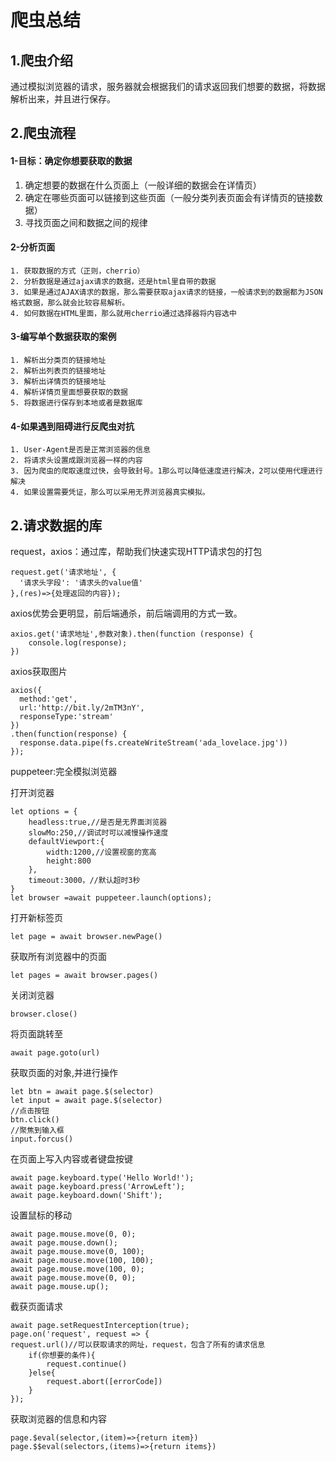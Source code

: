 # 爬虫总结

## 1.爬虫介绍

通过模拟浏览器的请求，服务器就会根据我们的请求返回我们想要的数据，将数据解析出来，并且进行保存。



## 2.爬虫流程

#### 1-目标：确定你想要获取的数据

1. 确定想要的数据在什么页面上（一般详细的数据会在详情页）
2. 确定在哪些页面可以链接到这些页面（一般分类列表页面会有详情页的链接数据）
3. 寻找页面之间和数据之间的规律

#### 2-分析页面

	1. 获取数据的方式（正则，cherrio）
 	2. 分析数据是通过ajax请求的数据，还是html里自带的数据
 	3. 如果是通过AJAX请求的数据，那么需要获取ajax请求的链接，一般请求到的数据都为JSON格式数据，那么就会比较容易解析。
 	4. 如何数据在HTML里面，那么就用cherrio通过选择器将内容选中

#### 3-编写单个数据获取的案例

	1. 解析出分类页的链接地址
 	2. 解析出列表页的链接地址
 	3. 解析出详情页的链接地址
 	4. 解析详情页里面想要获取的数据
 	5. 将数据进行保存到本地或者是数据库

#### 4-如果遇到阻碍进行反爬虫对抗

	1. User-Agent是否是正常浏览器的信息
 	2. 将请求头设置成跟浏览器一样的内容
 	3. 因为爬虫的爬取速度过快，会导致封号。1那么可以降低速度进行解决，2可以使用代理进行解决
 	4. 如果设置需要凭证，那么可以采用无界浏览器真实模拟。



## 2.请求数据的库

request，axios：通过库，帮助我们快速实现HTTP请求包的打包

```
request.get('请求地址', {
  '请求头字段': '请求头的value值'
},(res)=>{处理返回的内容});
```

axios优势会更明显，前后端通杀，前后端调用的方式一致。

```
axios.get('请求地址',参数对象).then(function (response) {
    console.log(response);
})
```

axios获取图片

```
axios({
  method:'get',
  url:'http://bit.ly/2mTM3nY',
  responseType:'stream'
})
.then(function(response) {
  response.data.pipe(fs.createWriteStream('ada_lovelace.jpg'))
});
```

puppeteer:完全模拟浏览器

打开浏览器

```
let options = {
	headless:true,//是否是无界面浏览器
	slowMo:250,//调试时可以减慢操作速度
	defaultViewport:{
		width:1200,//设置视窗的宽高
		height:800
	},
	timeout:3000，//默认超时3秒
}
let browser =await puppeteer.launch(options);
```

打开新标签页

```
let page = await browser.newPage()
```

获取所有浏览器中的页面

```
let pages = await browser.pages()
```

关闭浏览器

```
browser.close()
```

将页面跳转至

```
await page.goto(url)
```

获取页面的对象,并进行操作

```
let btn = await page.$(selector)
let input = await page.$(selector)
//点击按钮
btn.click()
//聚焦到输入框
input.forcus()
```

在页面上写入内容或者键盘按键

```
await page.keyboard.type('Hello World!');
await page.keyboard.press('ArrowLeft');
await page.keyboard.down('Shift');
```

设置鼠标的移动

```
await page.mouse.move(0, 0);
await page.mouse.down();
await page.mouse.move(0, 100);
await page.mouse.move(100, 100);
await page.mouse.move(100, 0);
await page.mouse.move(0, 0);
await page.mouse.up();
```

截获页面请求

```
await page.setRequestInterception(true);
page.on('request', request => {
request.url()//可以获取请求的网址，request，包含了所有的请求信息
	if(你想要的条件){
		request.continue()
	}else{
		request.abort([errorCode])
	}
});
```

获取浏览器的信息和内容

```
page.$eval(selector,(item)=>{return item})
page.$$eval(selectors,(items)=>{return items})
```

